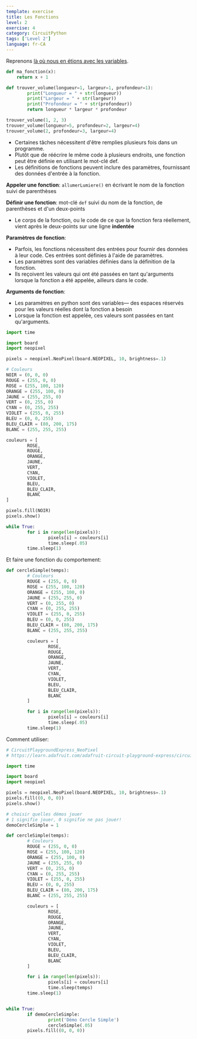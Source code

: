 ```yaml
---
template: exercise
title: Les Fonctions
level: 2
exercise: 4
category: CircuitPython
tags: ['Level 2']
language: fr-CA
---
```


Reprenons [là où nous en étions avec les variables](../L2-E1).

```python
def ma_fonction(x):
    return x + 1

def trouver_volume(longueur=1, largeur=1, profondeur=1):
        print("Longueur = " + str(longueur))
        print("Largeur = " + str(largeur))
        print("Profondeur = " + str(profondeur))
        return longueur * largeur * profondeur

trouver_volume(1, 2, 3)
trouver_volume(longueur=5, profondeur=2, largeur=4)
trouver_volume(2, profondeur=3, largeur=4)
```

- Certaines tâches nécessitent d'être remplies plusieurs fois dans un programme.
- Plutôt que de réécrire le même code à plusieurs endroits, une fonction peut être définie en utilisant le mot-clé def.
- Les définitions de fonctions peuvent inclure des paramètres, fournissant des données d'entrée à la fonction.

**Appeler une fonction**: `allumerLumiere()` en écrivant le nom de la fonction suivi de parenthèses

**Définir une fonction**: mot-clé `def` suivi du nom de la fonction, de parenthèses et d'un deux-points

- Le corps de la fonction, ou le code de ce que la fonction fera réellement, vient après le deux-points sur une ligne **indentée**

**Paramètres de fonction**:

- Parfois, les fonctions nécessitent des entrées pour fournir des données à leur code. Ces entrées sont définies à l'aide de paramètres.
- Les paramètres sont des variables définies dans la définition de la fonction.
- Ils reçoivent les valeurs qui ont été passées en tant qu'arguments lorsque la fonction a été appelée, ailleurs dans le code.

**Arguments de fonction**:

- Les paramètres en python sont des variables— des espaces réservés pour les valeurs réelles dont la fonction a besoin
- Lorsque la fonction est appelée, ces valeurs sont passées en tant qu'arguments.

```python
import time

import board
import neopixel

pixels = neopixel.NeoPixel(board.NEOPIXEL, 10, brightness=.1)

# Couleurs
NOIR = (0, 0, 0)
ROUGE = (255, 0, 0)
ROSE = (255, 100, 120)
ORANGE = (255, 100, 0)
JAUNE = (255, 255, 0)
VERT = (0, 255, 0)
CYAN = (0, 255, 255)
VIOLET = (255, 0, 255)
BLEU = (0, 0, 255)
BLEU_CLAIR = (80, 200, 175)
BLANC = (255, 255, 255)

couleurs = [
        ROSE,
        ROUGE,
        ORANGE,
        JAUNE,
        VERT,
        CYAN,
        VIOLET,
        BLEU,
        BLEU_CLAIR,
        BLANC
]

pixels.fill(NOIR)
pixels.show()

while True:
        for i in range(len(pixels)):
                pixels[i] = couleurs[i]
                time.sleep(.05)
        time.sleep(1)

```

Et faire une fonction du comportement:

```python
def cercleSimple(temps):
        # Couleurs
        ROUGE = (255, 0, 0)
        ROSE = (255, 100, 120)
        ORANGE = (255, 100, 0)
        JAUNE = (255, 255, 0)
        VERT = (0, 255, 0)
        CYAN = (0, 255, 255)
        VIOLET = (255, 0, 255)
        BLEU = (0, 0, 255)
        BLEU_CLAIR = (80, 200, 175)
        BLANC = (255, 255, 255)

        couleurs = [
                ROSE,
                ROUGE,
                ORANGE,
                JAUNE,
                VERT,
                CYAN,
                VIOLET,
                BLEU,
                BLEU_CLAIR,
                BLANC
        ]

        for i in range(len(pixels)):
                pixels[i] = couleurs[i]
                time.sleep(.05)
        time.sleep(1)
```

Comment utiliser:

```python
# CircuitPlaygroundExpress_NeoPixel
# https://learn.adafruit.com/adafruit-circuit-playground-express/circuitpython-neopixel

import time

import board
import neopixel

pixels = neopixel.NeoPixel(board.NEOPIXEL, 10, brightness=.1)
pixels.fill((0, 0, 0))
pixels.show()

# choisir quelles démos jouer
# 1 signifie jouer, 0 signifie ne pas jouer!
demoCercleSimple = 1

def cercleSimple(temps):
        # Couleurs
        ROUGE = (255, 0, 0)
        ROSE = (255, 100, 120)
        ORANGE = (255, 100, 0)
        JAUNE = (255, 255, 0)
        VERT = (0, 255, 0)
        CYAN = (0, 255, 255)
        VIOLET = (255, 0, 255)
        BLEU = (0, 0, 255)
        BLEU_CLAIR = (80, 200, 175)
        BLANC = (255, 255, 255)

        couleurs = [
                ROSE,
                ROUGE,
                ORANGE,
                JAUNE,
                VERT,
                CYAN,
                VIOLET,
                BLEU,
                BLEU_CLAIR,
                BLANC
        ]

        for i in range(len(pixels)):
                pixels[i] = couleurs[i]
                time.sleep(temps)
        time.sleep(1)


while True:
        if demoCercleSimple:
                print('Démo Cercle Simple')
                cercleSimple(.05)
        pixels.fill((0, 0, 0))
```
